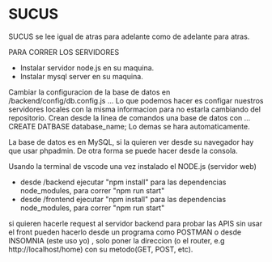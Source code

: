 # SUCUS
SUCUS se lee igual de atras para adelante como de adelante para atras.


PARA CORRER LOS SERVIDORES
- Instalar servidor node.js en su maquina.
- Instalar mysql server en su maquina.

Cambiar la configuracion de la base de datos en /backend/config/db.config.js ... Lo que podemos hacer es configar nuestros servidores locales con la misma informacion para no estarla cambiando del repositorio.
Crean desde la linea de comandos una base de datos con ... CREATE DATBASE database_name; Lo demas se hara automaticamente.

La base de datos es en MySQL, si la quieren ver desde su navegador hay que usar phpadmin. De otra forma se puede hacer desde la consola.

Usando la terminal de vscode una vez instalado el NODE.js (servidor web)
- desde /backend ejecutar "npm install" para las dependencias node_modules, para correr "npm run start"
- desde /frontend ejecutar "npm install" para las dependencias node_modules, para correr "npm run start"

si quieren hacerle request al servidor backend para probar las APIS sin usar el front pueden hacerlo desde un programa como POSTMAN o desde INSOMNIA (este uso yo) , solo poner la direccion (o el router, e.g http://localhost/home) con su metodo(GET, POST, etc).


